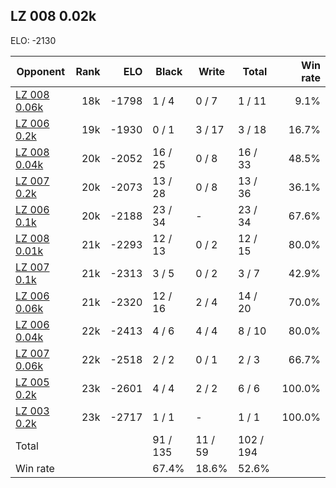 ## LZ 008 0.02k ##

ELO: -2130

Opponent | Rank | ELO | Black | Write | Total | Win rate
---------|-----:|----:|-------|-------|-------|-------:
[LZ 008 0.06k](LZ%20008%200.06k.md) | 18k | -1798 | 1 / 4 | 0 / 7 | 1 / 11 | 9.1%
[LZ 006 0.2k](LZ%20006%200.2k.md) | 19k | -1930 | 0 / 1 | 3 / 17 | 3 / 18 | 16.7%
[LZ 008 0.04k](LZ%20008%200.04k.md) | 20k | -2052 | 16 / 25 | 0 / 8 | 16 / 33 | 48.5%
[LZ 007 0.2k](LZ%20007%200.2k.md) | 20k | -2073 | 13 / 28 | 0 / 8 | 13 / 36 | 36.1%
[LZ 006 0.1k](LZ%20006%200.1k.md) | 20k | -2188 | 23 / 34 | - | 23 / 34 | 67.6%
[LZ 008 0.01k](LZ%20008%200.01k.md) | 21k | -2293 | 12 / 13 | 0 / 2 | 12 / 15 | 80.0%
[LZ 007 0.1k](LZ%20007%200.1k.md) | 21k | -2313 | 3 / 5 | 0 / 2 | 3 / 7 | 42.9%
[LZ 006 0.06k](LZ%20006%200.06k.md) | 21k | -2320 | 12 / 16 | 2 / 4 | 14 / 20 | 70.0%
[LZ 006 0.04k](LZ%20006%200.04k.md) | 22k | -2413 | 4 / 6 | 4 / 4 | 8 / 10 | 80.0%
[LZ 007 0.06k](LZ%20007%200.06k.md) | 22k | -2518 | 2 / 2 | 0 / 1 | 2 / 3 | 66.7%
[LZ 005 0.2k](LZ%20005%200.2k.md) | 23k | -2601 | 4 / 4 | 2 / 2 | 6 / 6 | 100.0%
[LZ 003 0.2k](LZ%20003%200.2k.md) | 23k | -2717 | 1 / 1 | - | 1 / 1 | 100.0%
Total | | | 91 / 135 | 11 / 59 | 102 / 194 | 
Win rate| | | 67.4% | 18.6% | 52.6% | 
